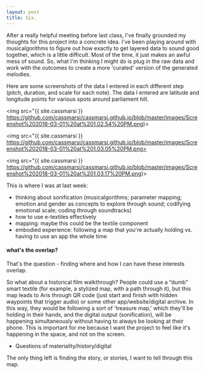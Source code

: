 ```yaml
---
layout: post
title: Six.
---
```


After a really helpful meeting before last class, I've finally grounded my thoughts for this project into a concrete idea. I've been playing around with musicalgorithms to figure out how exactly to get layered data to sound good together, which is a little difficult. Most of the time, it just makes an awful mess of sound. So, what I'm thinking I might do is plug in the raw data and work with the outcomes to create a more 'curated' version of the generated melodies.

Here are some screenshots of the data I entered in each different step (pitch, duration, and scale for each note). The data I entered are latitude and longitude points for various spots around parliament hill.

<img src="{{ site.cassmarsi }} https://github.com/cassmarsi/cassmarsi.github.io/blob/master/images/Screenshot%202018-03-01%20at%201.02.54%20PM.png)>

<img src="{{ site.cassmarsi }} https://github.com/cassmarsi/cassmarsi.github.io/blob/master/images/Screenshot%202018-03-01%20at%201.03.05%20PM.png>

<img src="{{ site.cassmarsi }} https://github.com/cassmarsi/cassmarsi.github.io/blob/master/images/Screenshot%202018-03-01%20at%201.03.17%20PM.png)>

This is where I was at last week:

- thinking about sonification (musicalgorithms; parameter mapping; emotion and gender as concepts to explore through sound; codifying emotional scale; coding through soundtracks)
- how to use e-textiles effectively
- mapping: maybe this could be the textile component
- embodied experience: following a map that you're actually holding vs. having to use an app the whole time

#### what's the overlap?

That's the question - finding where and how I can have these interests overlap.

So what about a historical film walkthrough? People could use a “dumb” smart textile (for example, a stylized map, with a path through it), but this map leads to Aris through QR code (just start and finish with hidden waypoints that trigger audio) or some other app/website/digital archive. In this way, they would be following a sort of 'treasure map,' which they'll be holding in their hands, and the digital output (sonification), will be happening simultaneously without having to always be looking at their phone. This is important for me because I want the project to feel like it's happening in the space, and not on the screen.

- Questions of materiality/history/digital

The only thing left is finding the story, or stories, I want to tell through this map.
